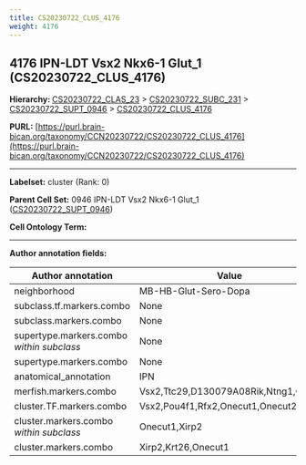 ```yaml
---
title: CS20230722_CLUS_4176
weight: 4176
---
```

## 4176 IPN-LDT Vsx2 Nkx6-1 Glut_1 (CS20230722_CLUS_4176)
<b>Hierarchy: </b>
[CS20230722_CLAS_23](../CS20230722_CLAS_23) >
[CS20230722_SUBC_231](../CS20230722_SUBC_231) >
[CS20230722_SUPT_0946](../CS20230722_SUPT_0946) >
[CS20230722_CLUS_4176](../CS20230722_CLUS_4176)

**PURL:** [https://purl.brain-bican.org/taxonomy/CCN20230722/CS20230722_CLUS_4176](https://purl.brain-bican.org/taxonomy/CCN20230722/CS20230722_CLUS_4176)

---


**Labelset:** cluster (Rank: 0)

**Parent Cell Set:** 0946 IPN-LDT Vsx2 Nkx6-1 Glut_1 ([CS20230722_SUPT_0946](../CS20230722_SUPT_0946))



**Cell Ontology Term:** 

[MARKER GENES.]: #


---

[TRANSFERRED ANNOTATIONS.]: #


[AUTHOR ANNOTATION FIELDS.]: #


**Author annotation fields:**

| Author annotation | Value |
|-------------------|-------|
|neighborhood|MB-HB-Glut-Sero-Dopa|
|subclass.tf.markers.combo|None|
|subclass.markers.combo|None|
|supertype.markers.combo _within subclass_|None|
|supertype.markers.combo|None|
|anatomical_annotation|IPN|
|merfish.markers.combo|Vsx2,Ttc29,D130079A08Rik,Ntng1,Grm1|
|cluster.TF.markers.combo|Vsx2,Pou4f1,Rfx2,Onecut1,Onecut2|
|cluster.markers.combo _within subclass_|Onecut1,Xirp2|
|cluster.markers.combo|Xirp2,Krt26,Onecut1|
